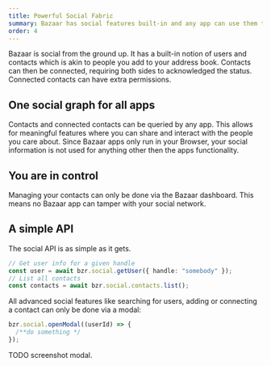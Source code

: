 ```yaml
---
title: Powerful Social Fabric
summary: Bazaar has social features built-in and any app can use them to create more meaningful experiences.
order: 4
---
```


Bazaar is social from the ground up. It has a built-in notion of users and contacts which is akin to people you add to your address book. Contacts can then be connected, requiring both sides to acknowledged the status. Connected contacts can have extra permissions.

## One social graph for all apps

Contacts and connected contacts can be queried by any app. This allows for meaningful features where you can share and interact with the people you care about. Since Bazaar apps only run in your Browser, your social information is not used for anything other then the apps functionality.

## You are in control

Managing your contacts can only be done via the Bazaar dashboard. This means no Bazaar app can tamper with your social network.

## A simple API

The social API is as simple as it gets.

```ts
// Get user info for a given handle
const user = await bzr.social.getUser({ handle: "somebody" });
// List all contacts
const contacts = await bzr.social.contacts.list();
```

All advanced social features like searching for users, adding or connecting a contact can only be done via a modal:

```ts
bzr.social.openModal((userId) => {
  /**do something */
});
```

TODO screenshot modal.
